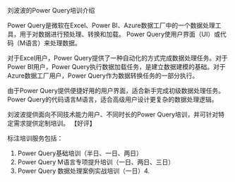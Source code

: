 刘波波的Power Query培训介绍

Power Query是微软在Excel、Power BI、Azure数据工厂中的一个数据处理工具，用于对数据进行预处理、转换和加载。
Power Query使用户界面（UI）或代码（M语言）来处理数据。

对于Excel用户，Power Query提供了一种自动化的方式完成数据处理任务。对于Power BI用户，Power Query执行数据加载任务，是建立数据建模的基础。对于Azure数据工厂用户，Power Query作为数据转换任务的一部分执行。

由于Power Query提供便捷好用的用户界面，适合新手完成初级数据处理任务。Power Query的代码语言M语言，适合高级用户设计更复杂的数据处理逻辑。

刘波波提供面向不同技术能力用户、不同时长的Power Query培训，并可针对特定需求提供定制培训。
【好评】

标注培训服务包括：

1. Power Query基础培训（半日、一日、两日）
2. Power Query M语言专项提升培训（一日、两日、三日）
3. Power Query 数据处理案例实战培训（一日）4. 